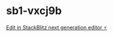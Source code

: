 # sb1-vxcj9b

[Edit in StackBlitz next generation editor ⚡️](https://stackblitz.com/~/github.com/SunDeveloper777/sb1-vxcj9b)